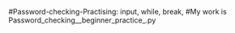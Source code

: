 #Password-checking-Practising:  input, while, break,
#My work is Password_checking__beginner_practice_.py
